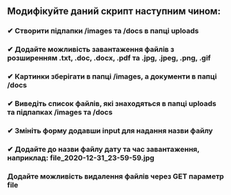 ## Модифікуйте даний скрипт наступним чином:

### ✔ Створити підпапки /images та /docs в папці uploads 
### ✔ Додайте можливість завантаження файлів з розширенням .txt, .doc, .docx, .pdf та .jpg, .jpeg, .png, .gif
### ✔ Картинки зберігати в папці /images, а документи в папці /docs
### ✔ Виведіть список файлів, які знаходяться в папці uploads та підпапках /images та /docs
### ✔ Змініть форму додавши input для надання назви файлу
### ✔ Додайте до назви файлу дату та час завантаження, наприклад: file_2020-12-31_23-59-59.jpg
### Додайте можливість видалення файлів через GET параметр file
